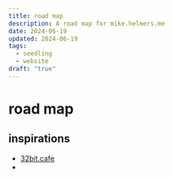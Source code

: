 ```yaml
---
title: road map
description: A road map for mike.helmers.me
date: 2024-06-19
updated: 2024-06-19
tags:
  - seedling
  - website
draft: "true"
---
```

# road map

## inspirations
- [32bit.cafe](https://32bit.cafe/websiteideas/)
- 